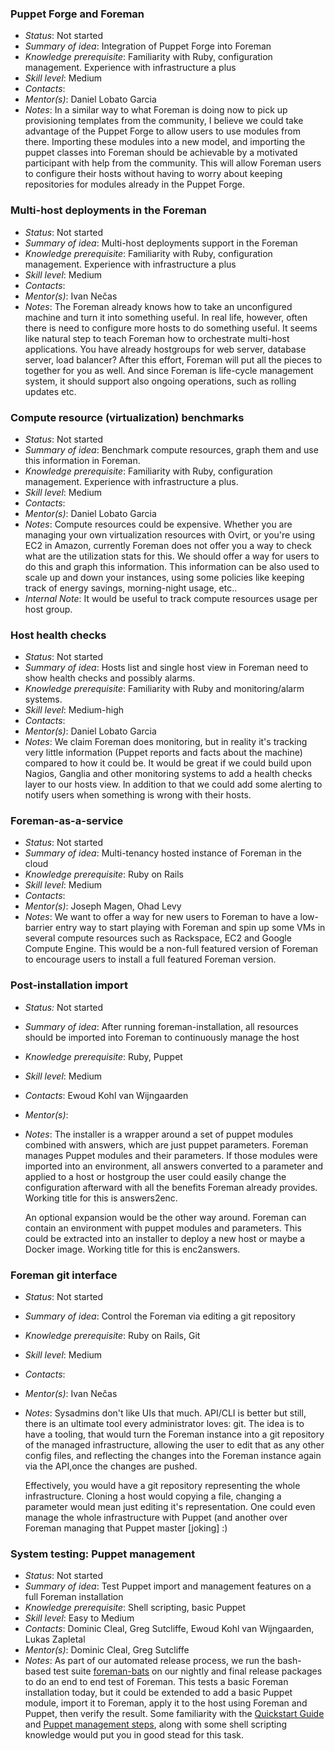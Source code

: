 ### Puppet Forge and Foreman

* *Status*: Not started
* *Summary of idea*: Integration of Puppet Forge into Foreman
* *Knowledge prerequisite*: Familiarity with Ruby, configuration management. Experience with infrastructure a plus
* *Skill level*: Medium
* *Contacts*:
* *Mentor(s)*: Daniel Lobato Garcia
* *Notes*: In a similar way to what Foreman is doing now to pick up provisioning templates from the community, I believe we could take advantage of the Puppet Forge to allow users to use modules from there. Importing these modules into a new model, and importing the puppet classes into Foreman should be achievable by a motivated participant with help from the community. This will allow Foreman users to configure their hosts without having to worry about keeping repositories for modules already in the Puppet Forge.

### Multi-host deployments in the Foreman

* *Status*: Not started
* *Summary of idea*: Multi-host deployments support in the Foreman
* *Knowledge prerequisite*: Familiarity with Ruby, configuration management. Experience with infrastructure a plus
* *Skill level*: Medium
* *Contacts*:
* *Mentor(s)*: Ivan Nečas
* *Notes*: The Foreman already knows how to take an unconfigured machine and turn it into something useful. In real life, however, often there is need to configure more hosts to do something useful. It seems like natural step to teach Foreman how to orchestrate multi-host applications. You have already hostgroups for web server, database server, load balancer? After this effort, Foreman will put all the pieces to together for you as well. And since Foreman is life-cycle management system, it should support also ongoing operations, such as rolling updates etc.

### Compute resource (virtualization) benchmarks

* *Status*: Not started
* *Summary of idea*: Benchmark compute resources, graph them and use this information in Foreman.
* *Knowledge prerequisite*: Familiarity with Ruby, configuration management. Experience with infrastructure a plus.
* *Skill level*: Medium
* *Contacts*:
* *Mentor(s)*: Daniel Lobato Garcia
* *Notes*: Compute resources could be expensive. Whether you are managing your own virtualization resources with Ovirt, or you're using EC2 in Amazon, currently Foreman does not offer you a way to check what are the utilization stats for this. We should offer a way for users to do this and graph this information. This information can be also used to scale up and down your instances, using some policies like keeping track of energy savings, morning-night usage, etc..
* *Internal Note*: It would be useful to track compute resources usage per host group.

### Host health checks

* *Status*: Not started
* *Summary of idea*: Hosts list and single host view in Foreman need to show health checks and possibly alarms.
* *Knowledge prerequisite*: Familiarity with Ruby and monitoring/alarm systems.
* *Skill level*: Medium-high
* *Contacts*:
* *Mentor(s)*: Daniel Lobato Garcia
* *Notes*: We claim Foreman does monitoring, but in reality it's tracking very little information (Puppet reports and facts about the machine) compared to how it could be. It would be great if we could build upon Nagios, Ganglia and other monitoring systems to add a health checks layer to our hosts view. In addition to that we could add some alerting to notify users when something is wrong with their hosts.

### Foreman-as-a-service

* *Status*: Not started
* *Summary of idea*: Multi-tenancy hosted instance of Foreman in the cloud
* *Knowledge prerequisite*: Ruby on Rails
* *Skill level*: Medium
* *Contacts*:
* *Mentor(s)*: Joseph Magen, Ohad Levy
* *Notes*: We want to offer a way for new users to Foreman to have a low-barrier entry way to start playing with Foreman and spin up some VMs in several compute resources such as Rackspace, EC2 and Google Compute Engine. This would be a non-full featured version of Foreman to encourage users to install a full featured Foreman version.

### Post-installation import

* *Status:* Not started
* *Summary of idea*: After running foreman-installation, all resources should be imported into Foreman to continuously manage the host
* *Knowledge prerequisite*: Ruby, Puppet
* *Skill level*: Medium
* *Contacts*: Ewoud Kohl van Wijngaarden
* *Mentor(s)*:
* *Notes*: The installer is a wrapper around a set of puppet modules combined
  with answers, which are just puppet parameters. Foreman manages Puppet
  modules and their parameters. If those modules were imported into an
  environment, all answers converted to a parameter and applied to a host or
  hostgroup the user could easily change the configuration afterward with all
  the benefits Foreman already provides. Working title for this is answers2enc.

  An optional expansion would be the other way around. Foreman can contain an
  environment with puppet modules and parameters. This could be extracted into
  an installer to deploy a new host or maybe a Docker image. Working title for
  this is enc2answers.

### Foreman git interface

* *Status*: Not started
* *Summary of idea*: Control the Foreman via editing a git repository
* *Knowledge prerequisite*: Ruby on Rails, Git
* *Skill level*: Medium
* *Contacts*:
* *Mentor(s)*: Ivan Nečas
* *Notes*: Sysadmins don't like UIs that much. API/CLI is better but
   still, there is an ultimate tool every administrator loves: git.
   The idea is to have a tooling, that would turn the Foreman instance
   into a git repository of the managed infrastructure, allowing the
   user to edit that as any other config files, and reflecting the
   changes into the Foreman instance again via the API,once the
   changes are pushed.

   Effectively, you would have a git repository
   representing the whole infrastructure. Cloning a host would
   copying a file, changing a parameter would mean just editing it's
   representation. One could even manage the whole infrastructure with
   Puppet (and another over Foreman managing that Puppet master [joking] :)

### System testing: Puppet management

* *Status*: Not started
* *Summary of idea*: Test Puppet import and management features on a full Foreman installation
* *Knowledge prerequisite*: Shell scripting, basic Puppet
* *Skill level*: Easy to Medium
* *Contacts*: Dominic Cleal, Greg Sutcliffe,  Ewoud Kohl van Wijngaarden, Lukas Zapletal
* *Mentor(s)*: Dominic Cleal, Greg Sutcliffe
* *Notes*: As part of our automated release process, we run the bash-based test suite [foreman-bats](https://github.com/theforeman/foreman-bats) on our nightly and final release packages to do an end to end test of Foreman.  This tests a basic Foreman installation today, but it could be extended to add a basic Puppet module, import it to Foreman, apply it to the host using Foreman and Puppet, then verify the result.  Some familiarity with the [Quickstart Guide](/manuals/latest/quickstart_guide.html) and [Puppet management steps](/manuals/latest/index.html#2.2PuppetManagement), along with some shell scripting knowledge would put you in good stead for this task.
